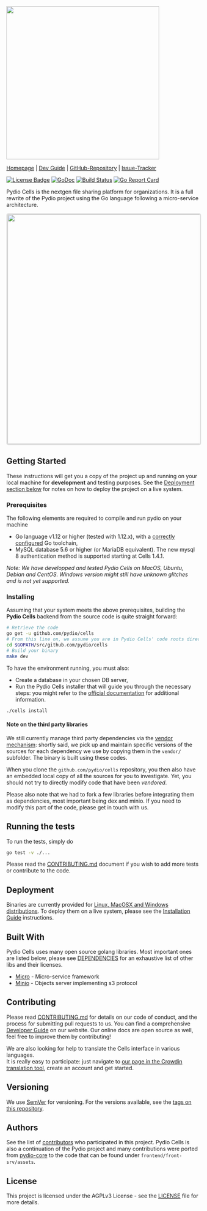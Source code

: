 <img src="https://github.com/pydio/cells/wiki/images/PydioCellsColor.png" width="400" />

[Homepage](https://pydio.com/) | [Dev Guide](https://pydio.com/en/docs/developer-guide) | [GitHub-Repository](https://github.com/pydio/cells) |
[Issue-Tracker](https://github.com/pydio/cells/issues)

[![License Badge](https://img.shields.io/badge/License-AGPL%203%2B-blue.svg)](LICENSE)
[![GoDoc](https://godoc.org/github.com/pydio/cells?status.svg)](https://godoc.org/github.com/pydio/cells)
[![Build Status](https://travis-ci.org/pydio/cells.svg?branch=master)](https://travis-ci.org/pydio/cells)
[![Go Report Card](https://goreportcard.com/badge/github.com/pydio/cells?rand=3)](https://goreportcard.com/report/github.com/pydio/cells)

Pydio Cells is the nextgen file sharing platform for organizations. It is a full rewrite of the Pydio project using the Go language following a micro-service architecture.

<p align="center"> 
  <img src="https://github.com/pydio/cells-dist/raw/master/resources/v1.4.0/homepage.png" width="600" style="border: 3px solid #e0e0e0; border-radius: 5px;"/>
</p>

## Getting Started

These instructions will get you a copy of the project up and running on your local machine for **development** and testing purposes. See the [Deployment section below](#deployment) for notes on how to deploy the project on a live system.

### Prerequisites

The following elements are required to compile and run pydio on your machine

- Go language v1.12 or higher (tested with 1.12.x), with a [correctly configured](https://golang.org/doc/install#testing) Go toolchain,
- MySQL database 5.6 or higher (or MariaDB equivalent). The new mysql 8 authentication method is supported starting at Cells 1.4.1.

_Note: We have developped and tested Pydio Cells on MacOS, Ubuntu, Debian and CentOS. Windows version might still have unknown glitches and is not yet supported._

### Installing

Assuming that your system meets the above prerequisites, building the **Pydio Cells** backend from the source code is quite straight forward:

```sh
# Retrieve the code
go get -u github.com/pydio/cells
# From this line on, we assume you are in Pydio Cells' code roots directory
cd $GOPATH/src/github.com/pydio/cells
# Build your binary
make dev
```

To have the environment running, you must also:

- Create a database in your chosen DB server,
- Run the Pydio Cells installer that will guide you through the necessary steps: you might refer to the [official documentation](https://pydio.com/en/docs/cells/v2/cells-installation) for additional information.

```sh
./cells install
```

#### Note on the third party libraries

We still currently manage third party dependencies via the [vendor mechanism](https://github.com/kardianos/govendor): shortly said, we pick up and maintain specific versions of the sources for each dependency we use by copying them in the `vendor/` subfolder. The binary is built using these codes.

When you clone the `github.com/pydio/cells` repository, you then also have an embedded local copy of  all the sources for you to investigate. Yet, you should not try to directly modify code that have been _vendored_.

Please also note that we had to fork a few libraries before integrating them as dependencies, most important being dex and minio. If you need to modify this part of the code, please get in touch with us.

## Running the tests

To run the tests, simply do

```sh
go test -v ./...
```

Please read the [CONTRIBUTING.md](CONTRIBUTING.md) document if you wish to add more tests or contribute to the code.

## Deployment

Binaries are currently provided for [Linux, MacOSX and Windows distributions](https://pydio.com/en/download). To deploy them on a live system, please see the [Installation Guide](https://pydio.com/en/docs/cells/v2/cells-installation) instructions.

## Built With

Pydio Cells uses many open source golang libraries. Most important ones are listed below, please see [DEPENDENCIES](DEPENDENCIES) for an exhaustive list of other libs and their licenses.

- [Micro](https://github.com/micro/micro) - Micro-service framework
- [Minio](https://github.com/minio/minio) - Objects server implementing s3 protocol

## Contributing

Please read [CONTRIBUTING.md](CONTRIBUTING.md) for details on our code of conduct, and the process for submitting pull requests to us. You can find a comprehensive [Developer Guide](https://pydio.com/en/docs/developer-guide) on our website. Our online docs are open source as well, feel free to improve them by contributing!

We are also looking for help to translate the Cells interface in various languages.  
It is really easy to participate: just navigate to [our page in the Crowdin translation tool](https://crowdin.com/project/pydio-cells), create an account and get started.

## Versioning

We use [SemVer](http://semver.org/) for versioning. For the versions available, see the [tags on this repository](https://github.com/pydio/cells/tags).

## Authors

See the list of [contributors](https://github.com/pydio/cells/graphs/contributors) who participated in this project. Pydio Cells is also a continuation of the Pydio project and many contributions were ported from [pydio-core](https://github.com/pydio/pydio-core) to the code that can be found under `frontend/front-srv/assets`.

## License

This project is licensed under the AGPLv3 License - see the [LICENSE](LICENSE) file for more details.
